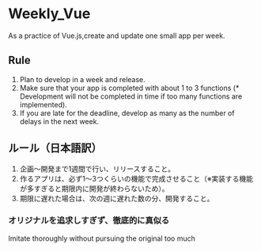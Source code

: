 # Weekly_Vue
As a practice of Vue.js,create and update one small app per week.

## Rule
1. Plan to develop in a week and release.
2. Make sure that your app is completed with about 1 to 3 functions (* Development will not be completed in time if too many functions are implemented).
3. If you are late for the deadline, develop as many as the number of delays in the next week.

## ルール（日本語訳）
1. 企画～開発まで1週間で行い、リリースすること。
2. 作るアプリは、必ず1～3つくらいの機能で完成させること（※実装する機能が多すぎると期限内に開発が終わらないため）。
3. 期限に遅れた場合は、次の週に遅れた数の分、開発すること。










### オリジナルを追求しすぎず、徹底的に真似る
Imitate thoroughly without pursuing the original too much

